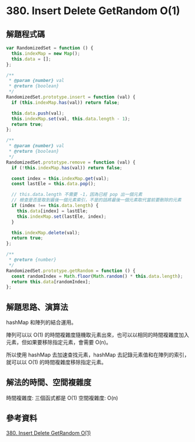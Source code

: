 # 380. Insert Delete GetRandom O(1)

## 解題程式碼

```javascript
var RandomizedSet = function () {
  this.indexMap = new Map();
  this.data = [];
};

/**
 * @param {number} val
 * @return {boolean}
 */
RandomizedSet.prototype.insert = function (val) {
  if (this.indexMap.has(val)) return false;

  this.data.push(val);
  this.indexMap.set(val, this.data.length - 1);
  return true;
};

/**
 * @param {number} val
 * @return {boolean}
 */
RandomizedSet.prototype.remove = function (val) {
  if (!this.indexMap.has(val)) return false;

  const index = this.indexMap.get(val);
  const lastEle = this.data.pop();

  // this.data.length 不需要 -1，因為已經 pop 出一個元素
  // 檢查是否是取到最後一個元素索引，不是的話將最後一個元素取代當前要刪除的元素
  if (index !== this.data.length) {
    this.data[index] = lastEle;
    this.indexMap.set(lastEle, index);
  }

  this.indexMap.delete(val);
  return true;
};

/**
 * @return {number}
 */
RandomizedSet.prototype.getRandom = function () {
  const randomIndex = Math.floor(Math.random() * this.data.length);
  return this.data[randomIndex];
};
```

## 解題思路、演算法

hashMap 和陣列的結合運用。

陣列可以以 O(1) 的時間複雜度隨機取元素出來，也可以以相同的時間複雜度加入元素，但如果要移除指定元素，會需要 O(n)。

所以使用 hashMap 去加速查找元素，hashMap 去記錄元素值和在陣列的索引，就可以以 O(1) 的時間複雜度移除指定元素。

## 解法的時間、空間複雜度

時間複雜度: 三個函式都是 O(1)
空間複雜度: O(n)

## 參考資料

[380. Insert Delete GetRandom O(1)](https://hackmd.io/@lilybon/leetcode-380)
